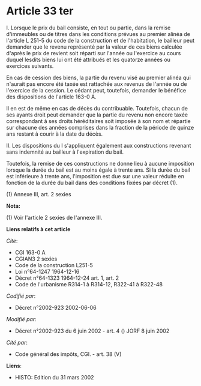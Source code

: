 # Article 33 ter

I. Lorsque le prix du bail consiste, en tout ou partie, dans la remise d'immeubles ou de titres dans les conditions prévues
au premier alinéa de l'article L 251-5 du code de la construction et de l'habitation, le bailleur peut demander que le revenu
représenté par la valeur de ces biens calculée d'après le prix de revient soit réparti sur l'année ou l'exercice au cours
duquel lesdits biens lui ont été attribués et les quatorze années ou exercices suivants.

En cas de cession des biens, la partie du revenu visé au premier alinéa qui n'aurait pas encore été taxée est rattachée aux
revenus de l'année ou de l'exercice de la cession. Le cédant peut, toutefois, demander le bénéfice des dispositions de
l'article 163-0 A.

Il en est de même en cas de décès du contribuable. Toutefois, chacun de ses ayants droit peut demander que la partie du
revenu non encore taxée correspondant à ses droits héréditaires soit imposée à son nom et répartie sur chacune des années
comprises dans la fraction de la période de quinze ans restant à courir à la date du décès.

II. Les dispositions du I s'appliquent également aux constructions revenant sans indemnité au bailleur à l'expiration du
bail.

Toutefois, la remise de ces constructions ne donne lieu à aucune imposition lorsque la durée du bail est au moins égale à
trente ans. Si la durée du bail est inférieure à trente ans, l'imposition est due sur une valeur réduite en fonction de la
durée du bail dans des conditions fixées par décret (1).

(1) Annexe III, art. 2 sexies

**Nota:**

(1) Voir l'article 2 sexies de l'annexe III.

**Liens relatifs à cet article**

_Cite_:

  - CGI 163-0 A
  - CGIAN3 2 sexies
  - Code de la construction L251-5
  - Loi n°64-1247 1964-12-16
  - Décret n°64-1323 1964-12-24 art. 1, art. 2
  - Code de l'urbanisme R314-1 à R314-12, R322-41 à R322-48

_Codifié par_:

  - Décret n°2002-923 2002-06-06

_Modifié par_:

  - Décret n°2002-923 du 6 juin 2002 - art. 4 () JORF 8 juin 2002

_Cité par_:

  - Code général des impôts, CGI. - art. 38 (V)

**Liens**:

  - HISTO: Edition du 31 mars 2002
